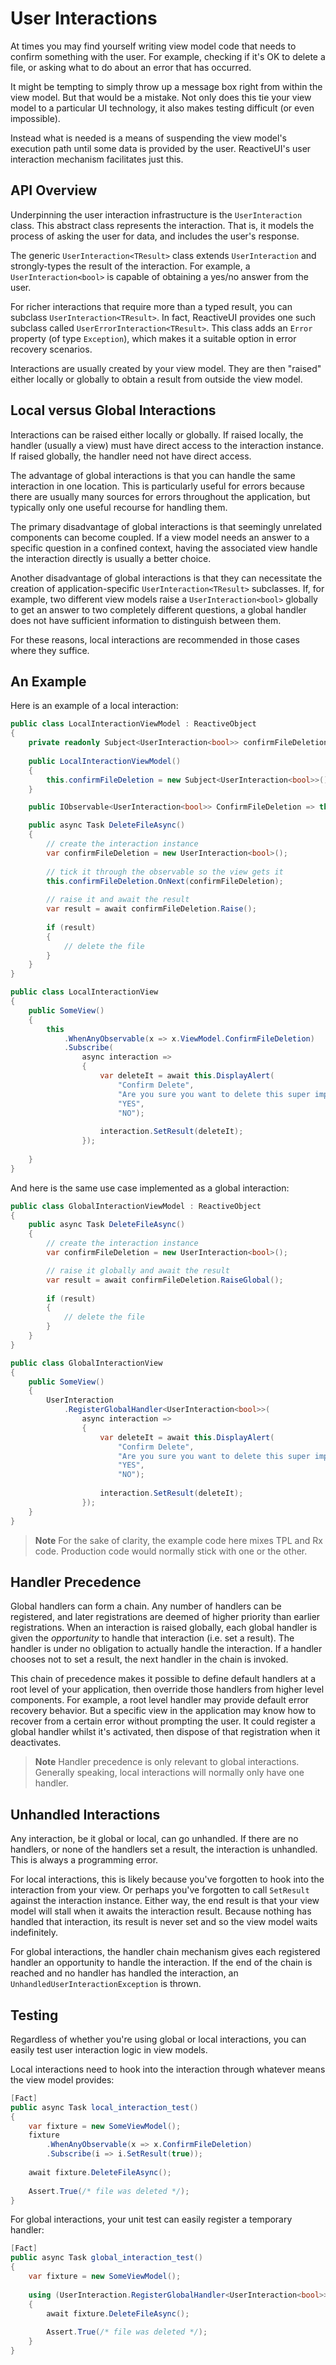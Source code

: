 # User Interactions

At times you may find yourself writing view model code that needs to confirm something with the user. For example, checking if it's OK to delete a file, or asking what to do about an error that has occurred.

It might be tempting to simply throw up a message box right from within the view model. But that would be a mistake. Not only does this tie your view model to a particular UI technology, it also makes testing difficult (or even impossible).

Instead what is needed is a means of suspending the view model's execution path until some data is provided by the user. ReactiveUI's user interaction mechanism facilitates just this.

## API Overview

Underpinning the user interaction infrastructure is the `UserInteraction` class. This abstract class represents the interaction. That is, it models the process of asking the user for data, and includes the user's response.

The generic `UserInteraction<TResult>` class extends `UserInteraction` and strongly-types the result of the interaction. For example, a `UserInteraction<bool>` is capable of obtaining a yes/no answer from the user.

For richer interactions that require more than a typed result, you can subclass `UserInteraction<TResult>`. In fact, ReactiveUI provides one such subclass called `UserErrorInteraction<TResult>`. This class adds an `Error` property (of type `Exception`), which makes it a suitable option in error recovery scenarios.

Interactions are usually created by your view model. They are then "raised" either locally or globally to obtain a result from outside the view model.

## Local versus Global Interactions

Interactions can be raised either locally or globally. If raised locally, the handler (usually a view) must have direct access to the interaction instance. If raised globally, the handler need not have direct access.

The advantage of global interactions is that you can handle the same interaction in one location. This is particularly useful for errors because there are usually many sources for errors throughout the application, but typically only one useful recourse for handling them.

The primary disadvantage of global interactions is that seemingly unrelated components can become coupled. If a view model needs an answer to a specific question in a confined context, having the associated view handle the interaction directly is usually a better choice.

Another disadvantage of global interactions is that they can necessitate the creation of application-specific `UserInteraction<TResult>` subclasses. If, for example, two different view models raise a `UserInteraction<bool>` globally to get an answer to two completely different questions, a global handler does not have sufficient information to distinguish between them.

For these reasons, local interactions are recommended in those cases where they suffice. 

## An Example

Here is an example of a local interaction:

```cs
public class LocalInteractionViewModel : ReactiveObject
{
    private readonly Subject<UserInteraction<bool>> confirmFileDeletion;
    
    public LocalInteractionViewModel()
    {
        this.confirmFileDeletion = new Subject<UserInteraction<bool>>();
    }

    public IObservable<UserInteraction<bool>> ConfirmFileDeletion => this.confirmFileDeletion;

    public async Task DeleteFileAsync()
    {
        // create the interaction instance
        var confirmFileDeletion = new UserInteraction<bool>();
    
        // tick it through the observable so the view gets it
        this.confirmFileDeletion.OnNext(confirmFileDeletion);
    
        // raise it and await the result
        var result = await confirmFileDeletion.Raise();
    
        if (result)
        {
            // delete the file
        }
    }
}

public class LocalInteractionView
{
    public SomeView()
    {
        this
            .WhenAnyObservable(x => x.ViewModel.ConfirmFileDeletion)
            .Subscribe(
                async interaction =>
                {
                    var deleteIt = await this.DisplayAlert(
                        "Confirm Delete",
                        "Are you sure you want to delete this super important file?",
                        "YES",
                        "NO");
                
                    interaction.SetResult(deleteIt);
                });
            
    }
}
```

And here is the same use case implemented as a global interaction:

```cs
public class GlobalInteractionViewModel : ReactiveObject
{
    public async Task DeleteFileAsync()
    {
        // create the interaction instance
        var confirmFileDeletion = new UserInteraction<bool>();

        // raise it globally and await the result
        var result = await confirmFileDeletion.RaiseGlobal();
    
        if (result)
        {
            // delete the file
        }
    }
}

public class GlobalInteractionView
{
    public SomeView()
    {
        UserInteraction
            .RegisterGlobalHandler<UserInteraction<bool>>(
                async interaction =>
                {
                    var deleteIt = await this.DisplayAlert(
                        "Confirm Delete",
                        "Are you sure you want to delete this super important file?",
                        "YES",
                        "NO");
                
                    interaction.SetResult(deleteIt);
                });
    }
}
```

> **Note** For the sake of clarity, the example code here mixes TPL and Rx code. Production code would normally stick with one or the other.

## Handler Precedence

Global handlers can form a chain. Any number of handlers can be registered, and later registrations are deemed of higher priority than earlier registrations. When an interaction is raised globally, each global handler is given the _opportunity_ to handle that interaction (i.e. set a result). The handler is under no obligation to actually handle the interaction. If a handler chooses not to set a result, the next handler in the chain is invoked.

This chain of precedence makes it possible to define default handlers at a root level of your application, then override those handlers from higher level components. For example, a root level handler may provide default error recovery behavior. But a specific view in the application may know how to recover from a certain error without prompting the user. It could register a global handler whilst it's activated, then dispose of that registration when it deactivates.

> **Note** Handler precedence is only relevant to global interactions. Generally speaking, local interactions will normally only have one handler.

## Unhandled Interactions

Any interaction, be it global or local, can go unhandled. If there are no handlers, or none of the handlers set a result, the interaction is unhandled. This is always a programming error.

For local interactions, this is likely because you've forgotten to hook into the interaction from your view. Or perhaps you've forgotten to call `SetResult` against the interaction instance. Either way, the end result is that your view model will stall when it awaits the interaction result. Because nothing has handled that interaction, its result is never set and so the view model waits indefinitely.

For global interactions, the handler chain mechanism gives each registered handler an opportunity to handle the interaction. If the end of the chain is reached and no handler has handled the interaction, an `UnhandledUserInteractionException` is thrown.

## Testing

Regardless of whether you're using global or local interactions, you can easily test user interaction logic in view models.

Local interactions need to hook into the interaction through whatever means the view model provides:

```cs
[Fact]
public async Task local_interaction_test()
{
    var fixture = new SomeViewModel();
    fixture
        .WhenAnyObservable(x => x.ConfirmFileDeletion)
        .Subscribe(i => i.SetResult(true));
    
    await fixture.DeleteFileAsync();
    
    Assert.True(/* file was deleted */);
}
```

For global interactions, your unit test can easily register a temporary handler:

```cs
[Fact]
public async Task global_interaction_test()
{
    var fixture = new SomeViewModel();
    
    using (UserInteraction.RegisterGlobalHandler<UserInteraction<bool>>(i => i.SetResult(true))
    {
        await fixture.DeleteFileAsync();
        
        Assert.True(/* file was deleted */);
    }
}
```
